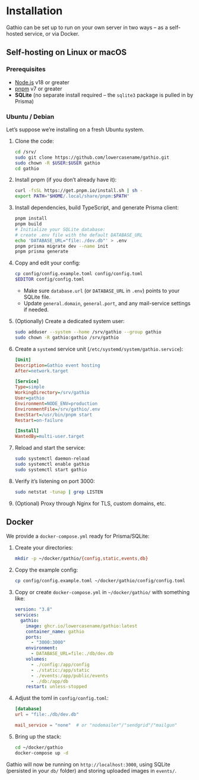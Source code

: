 # Installation

Gathio can be set up to run on your own server in two ways – as a self-hosted service, or via Docker.

## Self-hosting on Linux or macOS

### Prerequisites

- [Node.js](https://nodejs.org/) v18 or greater
- [pnpm](https://pnpm.io/) v7 or greater
- **SQLite** (no separate install required – the `sqlite3` package is pulled in by Prisma)

### Ubuntu / Debian

Let’s suppose we’re installing on a fresh Ubuntu system.

1. Clone the code:

    ```bash
    cd /srv/
    sudo git clone https://github.com/lowercasename/gathio.git
    sudo chown -R $USER:$USER gathio
    cd gathio
    ```

2. Install pnpm (if you don’t already have it):

    ```bash
    curl -fsSL https://get.pnpm.io/install.sh | sh -
    export PATH="$HOME/.local/share/pnpm:$PATH"
    ```

3. Install dependencies, build TypeScript, and generate Prisma client:

    ```bash
    pnpm install
    pnpm build
    # Initialize your SQLite database:
    # create .env file with the default DATABASE_URL
    echo 'DATABASE_URL="file:./dev.db"' > .env
    pnpm prisma migrate dev --name init
    pnpm prisma generate
    ```

4. Copy and edit your config:

    ```bash
    cp config/config.example.toml config/config.toml
    $EDITOR config/config.toml
    ```

    - Make sure `database.url` (or `DATABASE_URL` in `.env`) points to your SQLite file.
    - Update `general.domain`, `general.port`, and any mail-service settings if needed.

5. (Optionally) Create a dedicated system user:

    ```bash
    sudo adduser --system --home /srv/gathio --group gathio
    sudo chown -R gathio:gathio /srv/gathio
    ```

6. Create a `systemd` service unit (`/etc/systemd/system/gathio.service`):

    ```ini
    [Unit]
    Description=Gathio event hosting
    After=network.target

    [Service]
    Type=simple
    WorkingDirectory=/srv/gathio
    User=gathio
    Environment=NODE_ENV=production
    EnvironmentFile=/srv/gathio/.env
    ExecStart=/usr/bin/pnpm start
    Restart=on-failure

    [Install]
    WantedBy=multi-user.target
    ```

7. Reload and start the service:

    ```bash
    sudo systemctl daemon-reload
    sudo systemctl enable gathio
    sudo systemctl start gathio
    ```

8. Verify it’s listening on port 3000:

    ```bash
    sudo netstat -tunap | grep LISTEN
    ```

9. (Optional) Proxy through Nginx for TLS, custom domains, etc.

## Docker

We provide a `docker-compose.yml` ready for Prisma/SQLite:

1. Create your directories:

    ```bash
    mkdir -p ~/docker/gathio/{config,static,events,db}
    ```

2. Copy the example config:

    ```bash
    cp config/config.example.toml ~/docker/gathio/config/config.toml
    ```

3. Copy or create `docker-compose.yml` in `~/docker/gathio/` with something like:

    ```yaml
    version: "3.8"
    services:
      gathio:
        image: ghcr.io/lowercasename/gathio:latest
        container_name: gathio
        ports:
          - "3000:3000"
        environment:
          - DATABASE_URL=file:./db/dev.db
        volumes:
          - ./config:/app/config
          - ./static:/app/static
          - ./events:/app/public/events
          - ./db:/app/db
        restart: unless-stopped
    ```

4. Adjust the toml in `config/config.toml`:

    ```toml
    [database]
    url = "file:./db/dev.db"

    mail_service = "none"  # or "nodemailer"/"sendgrid"/"mailgun"
    ```

5. Bring up the stack:

    ```bash
    cd ~/docker/gathio
    docker-compose up -d
    ```

Gathio will now be running on `http://localhost:3000`, using SQLite (persisted in your `db/` folder) and storing uploaded images in `events/`.
